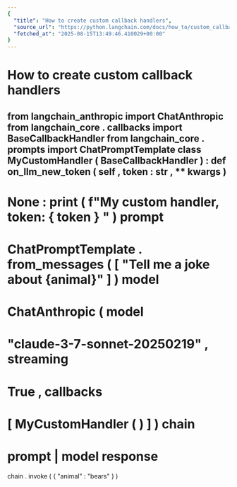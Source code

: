 ```yaml
---
{
  "title": "How to create custom callback handlers",
  "source_url": "https://python.langchain.com/docs/how_to/custom_callbacks/",
  "fetched_at": "2025-08-15T13:49:46.410029+00:00"
}
---
```


# How to create custom callback handlers

from
langchain_anthropic
import
ChatAnthropic
from
langchain_core
.
callbacks
import
BaseCallbackHandler
from
langchain_core
.
prompts
import
ChatPromptTemplate
class
MyCustomHandler
(
BaseCallbackHandler
)
:
def
on_llm_new_token
(
self
,
token
:
str
,
**
kwargs
)
-
>
None
:
print
(
f"My custom handler, token:
{
token
}
"
)
prompt
=
ChatPromptTemplate
.
from_messages
(
[
"Tell me a joke about {animal}"
]
)
model
=
ChatAnthropic
(
model
=
"claude-3-7-sonnet-20250219"
,
streaming
=
True
,
callbacks
=
[
MyCustomHandler
(
)
]
)
chain
=
prompt
|
model
response
=
chain
.
invoke
(
{
"animal"
:
"bears"
}
)
